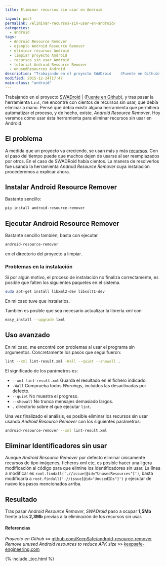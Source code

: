 ```yaml
---
title: Eliminar recursos sin usar en Android

layout: post
permalink: /eliminar-recursos-sin-usar-en-android/
categories:
  - android
tags:
  - Android Resource Remover
  - ejemplo Android Resource Remover
  - eliminar recursos Android
  - limpiar proyecto Android
  - recursos sin usar Android
  - tutorial Android Resource Remover
  - unusedResources Android
description: "Trabajando en el proyecto SWADroid 	(Fuente en Github), y tras pasar la herramienta Lint, me encontré con cientos de recursos sin usar, que debía eliminar a mano. Pensé que debía existir alguna herramienta que permitiera automatizar el proceso, y de hecho, exíste, Android Resource Remover. Hoy veremos cómo usar ésta herramienta para eliminar recursos sin usar en Android."
modified: 2015-12-24T17:47
main-class: "android"
---
```

Trabajando en el proyecto [SWADroid][1] \| [(Fuente en Github)][2], y tras pasar la herramienta `Lint`, me encontré con cientos de recursos sin usar, que debía eliminar a mano. Pensé que debía existir alguna herramienta que permitiera automatizar el proceso, y de hecho, exíste, *Android Resource Remover*. Hoy veremos cómo usar ésta herramienta para eliminar recursos sin usar en Android.

<!--ad-->

## El problema

A medida que un proyecto va creciendo, se usan más y más [recursos][3]. Con el paso del tiempo puede que muchos dejen de usarse al ser reemplazados por otros. En el caso de SWADRoid había cientos. La manera de resolverlos fue usando la herramienta *Android Resource Remover* cuya instalación procederemos a explicar ahora.

## Instalar Android Resource Remover

Bastante sencillo:

```bash
pip install android-resource-remover

```

## Ejecutar Android Resource Remover

Bastante sencillo también, basta con ejecutar

```bash
android-resource-remover

```

en el directorio del proyecto a limpiar.

### Problemas en la instalación

Si por algún motivo, el proceso de instalación no finaliza correctamente, es posible que falten los siguientes paquetes en el sistema.

```bash
sudo apt-get install libxml2-dev libxslt1-dev

```

En mi caso tuve que instalarlos.

También es posible que sea necesario actualizar la librería xml con

```bash
easy_install --upgrade lxml

```

## Uso avanzado

En mi caso, me encontré con problemas al usar el programa sin argumentos. Concretamente los pasos que seguí fueron:

```bash
lint --xml lint-result.xml -Wall --quiet --showall .

```

El significado de los parámetros es:

  * `--xml lint-result.xml` Guarda el resultado en el fichero indicado.
  * `-Wall` Comprueba todos *Warnings*, incluidos las desactivadas por defecto.
  * `--quiet` No muestra el progreso.
  * `--showall` No trunca mensajes demasiado largos.
  * `.` directorio sobre el que ejecutar `lint`.

Una vez finalizado el análisis, es posible eliminar los recursos sin usar usando *Android Resource Remover* con los siguientes parámetros:

```bash
android-resource-remover --xml lint-result.xml

```

## Eliminar Identificadores sin usar

Aunque *Android Resource Remover* por defecto eliminar únicamente recursos de tipo imágenes, ficheros xml etc, es posible hacer una ligera modificación al código para que elimine los identificadores sin usar. La línea a modificar es `root.findall('.//issue[@id="UnusedResources"]')`, basta modificarla a `root.findall('.//issue[@id="UnusedIDs"]')` y ejecutar de nuevo los pasos mencionados arriba.

## Resultado

Tras pasar *Android Resource Remover*, *SWADroid* paso a ocupar **1,5Mb** frente a las **2,3Mb** previas a la eliminación de los recursos sin usar.

#### Referencias

*Proyecto en Github* »» <a href="https://github.com/KeepSafe/android-resource-remover" target="_blank">github.com/KeepSafe/android-resource-remover</a>  
*Remove unused Android resources to reduce APK size* »» <a href="http://keepsafe-engineering.tumblr.com/post/85828806276/remove-unused-android-resources" target="_blank">keepsafe-engineering.com</a>



 [1]: https://elbauldelprogramador.com/swadroid "Artículos en el blog de SWADroid"
 [2]: https://github.com/Amab/SWADroid/tree/develop "Proyecto en Github"
 [3]: https://elbauldelprogramador.com/programacion-android-recursos/ "PROGRAMACIÓN ANDROID: RECURSOS – INTRODUCCIÓN"

{% include _toc.html %}
